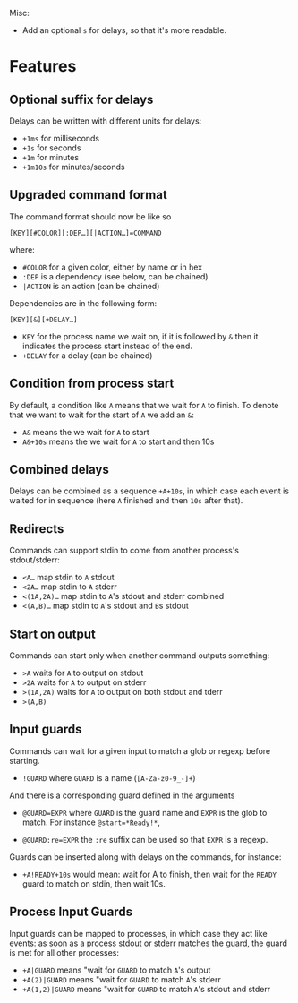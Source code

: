 Misc:
- Add an optional `s` for delays, so that it's more readable.

# Features

## Optional suffix for delays

Delays can be written with different units for delays:

- `+1ms` for milliseconds
- `+1s` for seconds
- `+1m` for minutes
- `+1m10s` for minutes/seconds

## Upgraded command format

The command format should now be like so

```
[KEY][#COLOR][:DEP…][|ACTION…]=COMMAND
```

where:

- `#COLOR` for a given color, either by name or in hex
- `:DEP` is a dependency (see below, can be chained)
- `|ACTION` is an action (can be chained)

Dependencies are in the following form:

```
[KEY][&][+DELAY…]
```

- `KEY` for the process name we wait on, if it is followed by `&` then it
  indicates the process start instead of the end.
- `+DELAY` for a delay (can be chained)


## Condition from process start

By default, a condition like `A` means that we wait for `A` to finish. To denote
that we want to wait for the start of `A` we add an `&`:

- `A&` means the we wait for `A` to start
- `A&+10s` means the we wait for `A` to start and then 10s

## Combined delays

Delays can be combined as a sequence `+A+10s`, in which case each event
is waited for in sequence (here `A` finished and then `10s` after that).

## Redirects

Commands can support stdin to come from another process's stdout/stderr:

- `<A…` map stdin to `A` stdout
- `<2A…` map stdin to `A` stderr
- `<(1A,2A)…` map stdin to `A`'s stdout and stderr combined
- `<(A,B)…` map stdin to `A`'s stdout  and `B`s stdout

## Start on output

Commands can start only when another command outputs something:

- `>A` waits for `A` to output on stdout
- `>2A` waits for `A` to output on stderr
- `>(1A,2A)` waits for `A` to output on both stdout and tderr
- `>(A,B)`

## Input guards

Commands can wait for a given input to match a glob or regexp before
starting.

- `!GUARD` where `GUARD` is a name (`[A-Za-z0-9_-]+`)

And there is a corresponding guard defined in the arguments

- `@GUARD=EXPR` where `GUARD` is the guard name and `EXPR` is the glob to
  match. For instance `@start=*Ready!*`,

- `@GUARD:re=EXPR` the `:re` suffix can be used so that `EXPR` is a regexp.

Guards can be inserted along with delays on the commands, for instance:

- `+A!READY+10s` would mean: wait for A to finish, then wait for the `READY`
  guard to match on stdin, then wait 10s.


## Process Input Guards

Input guards can be mapped to processes, in which case they act like events:
as soon as a process stdout or stderr matches the guard, the guard is met
for all other processes:

- `+A|GUARD` means "wait for `GUARD` to match `A`'s output
- `+A(2)|GUARD` means "wait for `GUARD` to match `A`'s stderr
- `+A(1,2)|GUARD` means "wait for `GUARD` to match `A`'s stdout and stderr

